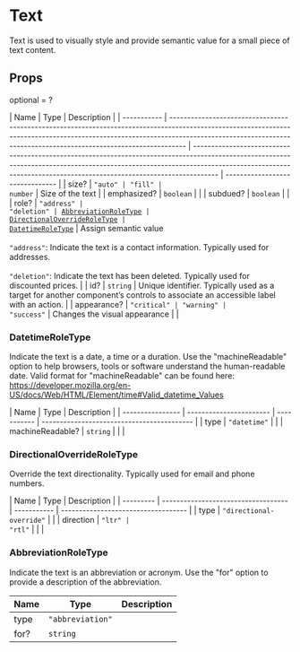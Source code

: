 # Text

Text is used to visually style and provide semantic value for a small piece of text
content.

## Props

optional = ?

| Name        | Type                                                                                                                                                                                                                                           | Description                                                                                                                                                                                                                                       |
| ----------- | ---------------------------------------------------------------------------------------------------------------------------------------------------------------------------------------------------------------------------------------------- | ------------------------------------------------------------------------------------------------------------------------------------------------------------------------------------------------------------------------------------------------- | ------------------------------- |
| size?       | <code>"auto" &#124; "fill" &#124; number</code>                                                                                                                                                                                                | Size of the text                                                                                                                                                                                                                                  |
| emphasized? | <code>boolean</code>                                                                                                                                                                                                                           |                                                                                                                                                                                                                                                   |
| subdued?    | <code>boolean</code>                                                                                                                                                                                                                           |                                                                                                                                                                                                                                                   |
| role?       | <code>"address" &#124; "deletion" &#124; <a href="#abbreviationroletype">AbbreviationRoleType</a> &#124; <a href="#directionaloverrideroletype">DirectionalOverrideRoleType</a> &#124; <a href="#datetimeroletype">DatetimeRoleType</a></code> | Assign semantic value<br /><br /> <code>"address"</code>: Indicate the text is a contact information. Typically used for addresses.<br /><br /><code>"deletion"</code>: Indicate the text has been deleted. Typically used for discounted prices. |
| id?         | <code>string</code>                                                                                                                                                                                                                            | Unique identifier. Typically used as a target for another component’s controls to associate an accessible label with an action.                                                                                                                   |
| appearance? | <code>"critical" &#124; "warning" &#124; "success"</code>                                                                                                                                                                                      | Changes the visual appearance                                                                                                                                                                                                                     | <a name="DatetimeRoleType"></a> |

### DatetimeRoleType

Indicate the text is a date, a time or a duration. Use the &#34;machineReadable&#34; option
to help browsers, tools or software understand the human-readable date. Valid format
for &#34;machineReadable&#34; can be found here:
https://developer.mozilla.org/en-US/docs/Web/HTML/Element/time#Valid_datetime_Values

| Name             | Type                    | Description |
| ---------------- | ----------------------- | ----------- | ------------------------------------------ |
| type             | <code>"datetime"</code> |             |
| machineReadable? | <code>string</code>     |             | <a name="DirectionalOverrideRoleType"></a> |

### DirectionalOverrideRoleType

Override the text directionality. Typically used for email and phone numbers.

| Name      | Type                                | Description |
| --------- | ----------------------------------- | ----------- | ----------------------------------- |
| type      | <code>"directional-override"</code> |             |
| direction | <code>"ltr" &#124; "rtl"</code>     |             | <a name="AbbreviationRoleType"></a> |

### AbbreviationRoleType

Indicate the text is an abbreviation or acronym. Use the &#34;for&#34; option to
provide a description of the abbreviation.

| Name | Type                        | Description |
| ---- | --------------------------- | ----------- |
| type | <code>"abbreviation"</code> |             |
| for? | <code>string</code>         |             |
